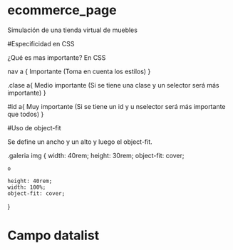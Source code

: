 # ecommerce_page
Simulación de una tienda virtual de muebles

#Especificidad en CSS

¿Qué es mas importante?
En CSS 

nav a {
    Importante (Toma en cuenta los estilos)
}

.clase a{
    Medio importante (Si se tiene una clase y un selector será más importante)
}

#id a{
    Muy importante (Si se tiene un id y u nselector será más importante que todos)
}

#Uso de object-fit

Se define un ancho y un alto y luego el object-fit.

.galeria img {
    width: 40rem;
    height: 30rem;
    object-fit: cover;

    o

    height: 40rem;
    width: 100%;
    object-fit: cover;
}

# Campo datalist

<!--
<input class="campo__field" list="categorias" name="categorias" placeholder="Tu categoría">
<datalist id="categorias">
    <option value="Cocina">
    <option value="Exterior">
    <option value="Recamaras">
    <option value="Oficina">
    <option value="Televisión">
</datalist>

->
